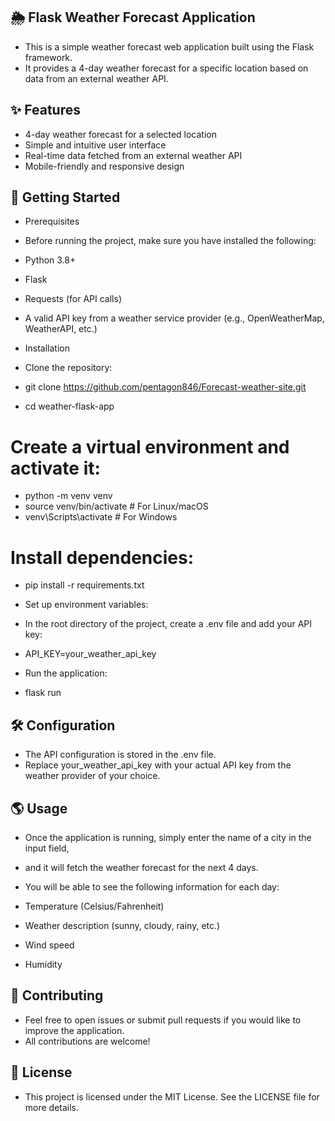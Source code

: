 ## 🌦 Flask Weather Forecast Application
- This is a simple weather forecast web application built using the Flask framework.
-  It provides a 4-day weather forecast for a specific location based on data from an external weather API.

## ✨ Features
- 4-day weather forecast for a selected location
- Simple and intuitive user interface
- Real-time data fetched from an external weather API
- Mobile-friendly and responsive design
## 🚀 Getting Started
- Prerequisites
- Before running the project, make sure you have installed the following:

- Python 3.8+
- Flask
- Requests (for API calls)
- A valid API key from a weather service provider (e.g., OpenWeatherMap, WeatherAPI, etc.)
- Installation
- Clone the repository:

- git clone https://github.com/pentagon846/Forecast-weather-site.git
- cd weather-flask-app

# Create a virtual environment and activate it:

- python -m venv venv
- source venv/bin/activate  # For Linux/macOS
- venv\Scripts\activate  # For Windows

# Install dependencies:

- pip install -r requirements.txt

- Set up environment variables:

- In the root directory of the project, create a .env file and add your API key:

- API_KEY=your_weather_api_key

- Run the application:

- flask run


## 🛠 Configuration
- The API configuration is stored in the .env file.
- Replace your_weather_api_key with your actual API key from the weather provider of your choice.

## 🌎 Usage
- Once the application is running, simply enter the name of a city in the input field,
- and it will fetch the weather forecast for the next 4 days.

- You will be able to see the following information for each day:

- Temperature (Celsius/Fahrenheit)
- Weather description (sunny, cloudy, rainy, etc.)
- Wind speed
- Humidity

## 🤝 Contributing
- Feel free to open issues or submit pull requests if you would like to improve the application.
- All contributions are welcome!

## 📜 License
- This project is licensed under the MIT License. See the LICENSE file for more details.


